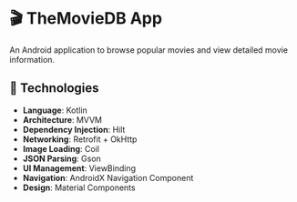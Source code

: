 # 🎬 TheMovieDB App

An Android application to browse popular movies and view detailed movie information.

## 🚀 Technologies

- **Language**: Kotlin
- **Architecture**: MVVM
- **Dependency Injection**: Hilt
- **Networking**: Retrofit + OkHttp
- **Image Loading**: Coil
- **JSON Parsing**: Gson
- **UI Management**: ViewBinding
- **Navigation**: AndroidX Navigation Component
- **Design**: Material Components